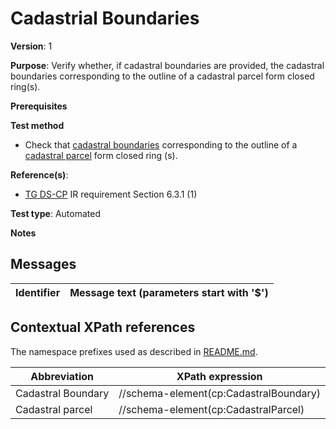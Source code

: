 # Cadastrial Boundaries

**Version**: 1

**Purpose**: Verify whether, if cadastral boundaries are provided, the cadastral boundaries corresponding to the outline of a cadastral parcel form closed ring(s).

**Prerequisites**

**Test method**

* Check that [cadastral boundaries](#CadastralBoundary) corresponding to the outline of a [cadastral parcel](#CadastralParcel) form closed ring (s).

**Reference(s)**: 

* [TG DS-CP](http://inspire.ec.europa.eu/id/ats/data-cp/3.1/cp-as/README#ref_TG_DS_CP) IR requirement Section 6.3.1 (1)

**Test type**: Automated

**Notes**


## Messages

Identifier  |  Message text (parameters start with '$')
----------- | -------------------------------------------------------------------------

## Contextual XPath references

The namespace prefixes used as described in [README.md](http://inspire.ec.europa.eu/id/ats/data-hy/3.1/hy-gml/README#namespaces).

Abbreviation                                          |  XPath expression
----------------------------------------------------- | ------------------------------------------------------------------
Cadastral Boundary <a name="CadastralBoundary"></a>   | //schema-element(cp:CadastralBoundary)
Cadastral parcel <a name="CadastralParcel"></a>   | //schema-element(cp:CadastralParcel)
